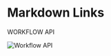 # Markdown Links

WORKFLOW API

![Workflow API](https://user-images.githubusercontent.com/85115054/133345060-0c392e2d-d0fc-4d3b-9ad9-58aba0a04671.png)

